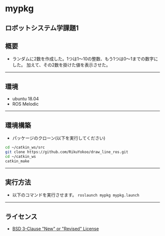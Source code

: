 # mypkg
ロボットシステム学課題1
---
## 概要
  - ランダムに2数を作成した。1つは1～10の整数、もう1つは0～1までの数字にした。
  加えて、その2数を掛けた値を表示させた。
---
## 環境
  - ubuntu 18.04
  - ROS Melodic
---
## 環境構築
  - パッケージのクローン(以下を実行してください)
  ```sh
  cd ~/catkin_ws/src  
  git clone https://github.com/RikuYokoo/draw_line_ros.git  
  cd ~/catkin_ws
  catkin_make
  ```
---
## 実行方法
  - 以下のコマンドを実行させます。
  `roslaunch mypkg mypkg.launch`
---
## ライセンス
  - [BSD 3-Clause "New" or "Revised" License](https://github.com/yuuhayato/mypkg/blob/main/LICENSE)
